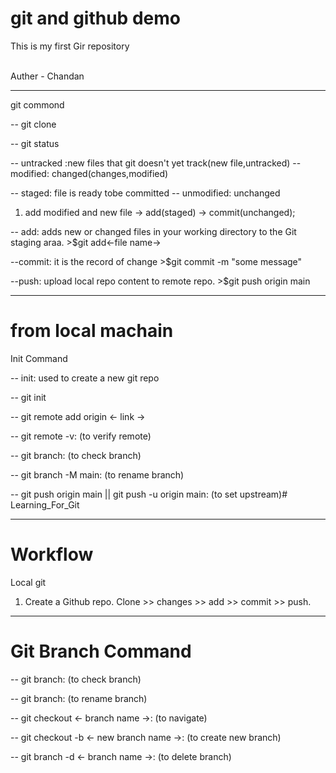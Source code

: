 # git and github demo

This is my first Gir repository

<br>
Auther - Chandan

*******************************************************
git commond

-- git clone

-- git status

-- untracked :new files that git doesn't yet track(new file,untracked)
-- modified: changed(changes,modified)

-- staged: file is ready tobe committed
-- unmodified: unchanged

1. add modified and new file -> add(staged) -> commit(unchanged);

-- add: adds new or changed files in your working directory to the Git staging araa.
    >$git add<-file name->

--commit: it is the record of change
    >$git commit -m "some message"

--push: upload local repo content to remote repo. 
    >$git push origin main

*******************************************************************
# from local machain

Init Command

-- init: used to create a new git repo

-- git init

-- git remote add origin <- link ->

-- git remote -v: (to verify remote)

-- git branch: (to check branch)

-- git branch -M main: (to rename branch)

-- git push origin main || git push -u origin main: (to set upstream)# Learning_For_Git

********************************************************************

# Workflow

Local git

1. Create a Github repo.
    Clone >> changes >> add >> commit >> push.

********************************************************************

# Git Branch Command

-- git branch: (to check branch)

-- git branch: (to rename branch)

-- git checkout <- branch name ->:  (to navigate)

-- git checkout -b <- new branch name ->: (to create new branch)

-- git branch -d <- branch name ->: (to delete branch)


